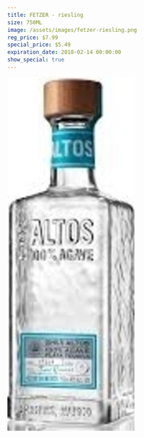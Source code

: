```yaml
---
title: FETZER - riesling
size: 750ML
image: /assets/images/fetzer-riesling.png
reg_price: $7.99
special_price: $5.49
expiration_date: 2018-02-14 00:00:00
show_special: true
---
```



![](/assets/images/versions/olmeca-2-1---x----288-800x---.jpg)
